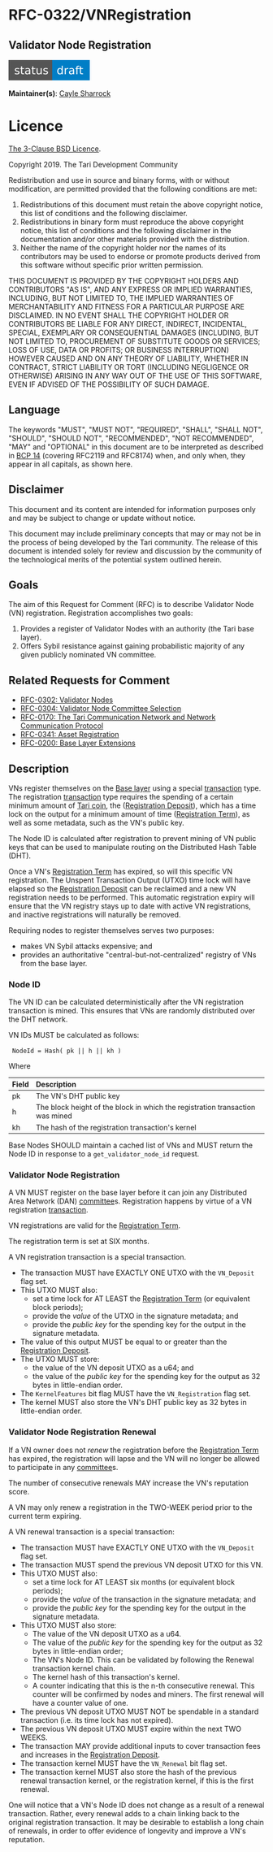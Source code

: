 # RFC-0322/VNRegistration

## Validator Node Registration

![status: draft](theme/images/status-draft.svg)

**Maintainer(s)**: [Cayle Sharrock](https://github.com/CjS77)

# Licence

[ The 3-Clause BSD Licence](https://opensource.org/licenses/BSD-3-Clause).

Copyright 2019. The Tari Development Community

Redistribution and use in source and binary forms, with or without modification, are permitted provided that the
following conditions are met:

1. Redistributions of this document must retain the above copyright notice, this list of conditions and the following
   disclaimer.
2. Redistributions in binary form must reproduce the above copyright notice, this list of conditions and the following
   disclaimer in the documentation and/or other materials provided with the distribution.
3. Neither the name of the copyright holder nor the names of its contributors may be used to endorse or promote products
   derived from this software without specific prior written permission.

THIS DOCUMENT IS PROVIDED BY THE COPYRIGHT HOLDERS AND CONTRIBUTORS "AS IS", AND ANY EXPRESS OR IMPLIED WARRANTIES,
INCLUDING, BUT NOT LIMITED TO, THE IMPLIED WARRANTIES OF MERCHANTABILITY AND FITNESS FOR A PARTICULAR PURPOSE ARE
DISCLAIMED. IN NO EVENT SHALL THE COPYRIGHT HOLDER OR CONTRIBUTORS BE LIABLE FOR ANY DIRECT, INDIRECT, INCIDENTAL,
SPECIAL, EXEMPLARY OR CONSEQUENTIAL DAMAGES (INCLUDING, BUT NOT LIMITED TO, PROCUREMENT OF SUBSTITUTE GOODS OR
SERVICES; LOSS OF USE, DATA OR PROFITS; OR BUSINESS INTERRUPTION) HOWEVER CAUSED AND ON ANY THEORY OF LIABILITY,
WHETHER IN CONTRACT, STRICT LIABILITY OR TORT (INCLUDING NEGLIGENCE OR OTHERWISE) ARISING IN ANY WAY OUT OF THE USE OF
THIS SOFTWARE, EVEN IF ADVISED OF THE POSSIBILITY OF SUCH DAMAGE.

## Language

The keywords "MUST", "MUST NOT", "REQUIRED", "SHALL", "SHALL NOT", "SHOULD", "SHOULD NOT", "RECOMMENDED", 
"NOT RECOMMENDED", "MAY" and "OPTIONAL" in this document are to be interpreted as described in 
[BCP 14](https://tools.ietf.org/html/bcp14) (covering RFC2119 and RFC8174) when, and only when, they appear in all capitals, as 
shown here.

## Disclaimer

This document and its content are intended for information purposes only and may be subject to change or update
without notice.

This document may include preliminary concepts that may or may not be in the process of being developed by the Tari
community. The release of this document is intended solely for review and discussion by the community of the
technological merits of the potential system outlined herein.

## Goals

The aim of this Request for Comment (RFC) is to describe Validator Node (VN) registration. Registration accomplishes two goals:

1. Provides a register of Validator Nodes with an authority (the Tari base layer).
2. Offers Sybil resistance against gaining probabilistic majority of any given publicly nominated VN committee.

## Related Requests for Comment

* [RFC-0302: Validator Nodes](RFC-0302_ValidatorNodes.md)
* [RFC-0304: Validator Node Committee Selection](RFC-0304_VNCommittees.md)
* [RFC-0170: The Tari Communication Network and Network Communication Protocol](RFC-0170_NetworkCommunicationProtocol.md)
* [RFC-0341: Asset Registration](RFC-0341_AssetRegistration.md)
* [RFC-0200: Base Layer Extensions](BaseLayerExtensions.md)

## Description

VNs register themselves on the [Base layer] using a special [transaction] type. The registration
[transaction] type requires the spending of a certain minimum amount of [Tari coin], the ([Registration Deposit]),
which has a time lock on the output for a minimum amount of time ([Registration Term]), as well as some metadata, such as
the VN's public key.

The Node ID is calculated after registration to prevent mining of VN public keys that can be used to manipulate routing
on the Distributed Hash Table (DHT).

Once a VN's [Registration Term] has expired, so will this specific VN registration. The Unspent Transaction Output (UTXO)
time lock will have elapsed so
the [Registration Deposit] can be reclaimed and a new VN registration needs to be performed. This automatic
registration expiry will ensure that the VN registry stays up to date with active VN registrations, and inactive
registrations will naturally be removed.

Requiring nodes to register themselves serves two purposes:
* makes VN Sybil attacks expensive; and
* provides an authoritative "central-but-not-centralized" registry of VNs from the base layer.

### Node ID

The VN ID can be calculated deterministically after the VN registration transaction is mined. This ensures
that VNs are randomly distributed over the DHT network.

VN IDs MUST be calculated as follows:

```text
 NodeId = Hash( pk || h || kh )
```

Where

| Field | Description                                                                   |
|:------|:------------------------------------------------------------------------------|
| pk    | The VN's DHT public key                                           |
| h     | The block height of the block in which the registration transaction was mined |
| kh    | The hash of the registration transaction's kernel                             |

Base Nodes SHOULD maintain a cached list of VNs and MUST return the Node ID in response to a
`get_validator_node_id` request.

### Validator Node Registration

A VN MUST register on the base layer before it can join any Distributed Area Network (DAN) [committee]s. Registration 
happens by virtue
of a VN registration [transaction].

VN registrations are valid for the [Registration Term].

The registration term is set at SIX months.

A VN registration transaction is a special transaction.

* The transaction MUST have EXACTLY ONE UTXO with the `VN_Deposit` flag set.
* This UTXO MUST also:
  * set a time lock for AT LEAST the [Registration Term] (or equivalent block periods);
  * provide the _value_ of the UTXO in the signature metadata; and
  * provide the _public key_ for the spending key for the output in the signature metadata.
* The value of this output MUST be equal to or greater than the [Registration Deposit].
* The UTXO MUST store:
  * the value of the VN deposit UTXO as a u64; and
  * the value of the _public key_ for the spending key for the output as 32 bytes in little-endian order.
* The `KernelFeatures` bit flag MUST have the `VN_Registration` flag set.
* The kernel MUST also store the VN's DHT public key as 32 bytes in little-endian order.

### Validator Node Registration Renewal

If a VN owner does not _renew_ the registration before the [Registration Term] has expired, the registration will lapse
and the VN will no longer be allowed to participate in any [committee]s.

The number of consecutive renewals MAY increase the VN's reputation score.

A VN may only renew a registration in the TWO-WEEK period prior to the current term expiring.

A VN renewal transaction is a special transaction:

* The transaction MUST have EXACTLY ONE UTXO with the `VN_Deposit` flag set.
* The transaction MUST spend the previous VN deposit UTXO for this VN.
* This UTXO MUST also:
  * set a time lock for AT LEAST six months (or equivalent block periods);
  * provide the _value_ of the transaction in the signature metadata; and
  * provide the _public key_ for the spending key for the output in the signature metadata.
* This UTXO MUST also store:
  * The value of the VN deposit UTXO as a u64.
  * The value of the _public key_ for the spending key for the output as 32 bytes in little-endian order;
  * The VN's Node ID. This can be validated by following the Renewal transaction kernel chain.
  * The kernel hash of this transaction's kernel.
  * A counter indicating that this is the n-th consecutive renewal. This counter will be confirmed by nodes and miners.
    The first renewal will have a counter value of one.
* The previous VN deposit UTXO MUST NOT be spendable in a standard transaction (i.e. its time lock has not expired).
* The previous VN deposit UTXO MUST expire within the next TWO WEEKS.
* The transaction MAY provide additional inputs to cover transaction fees and increases in the [Registration Deposit].
* The transaction kernel MUST have the `VN_Renewal` bit flag set.
* The transaction kernel MUST also store the hash of the previous renewal transaction kernel, or the registration kernel, 
if this is the first renewal.

One will notice that a VN's Node ID does not change as a result of a renewal transaction. Rather, every
renewal adds to a chain linking back to the original registration transaction. It may be desirable to establish a long
chain of renewals, in order to offer evidence of longevity and improve a VN's reputation.

[Tari Coin]: Glossary.md#tari-coin
[Transaction]: Glossary.md#transaction
[Node ID]: Glossary.md#node-id
[Base layer]: Glossary.md#base-layer
[Committee]: Glossary.md#committee
[Registration Term]: Glossary.md#registration-term
[Registration Deposit]: Glossary.md#registration-deposit
